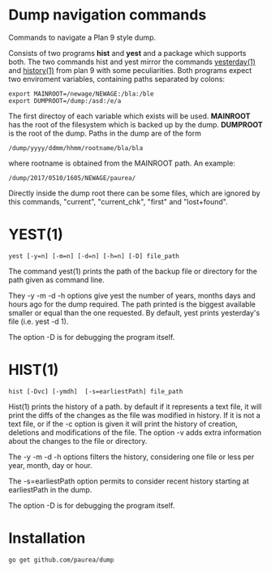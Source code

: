# Dump navigation commands

Commands to navigate a Plan 9 style dump.

Consists of two programs **hist** and **yest** and a package which supports both.
The two commands hist and yest mirror the commands [yesterday(1)](http://man.cat-v.org/plan_9/1/yesterday)
and [history(1)](http://man.cat-v.org/plan_9/1/history) from plan 9 with some peculiarities.
Both programs expect two enviroment variables, containing paths separated by colons:

```shell
export MAINROOT=/newage/NEWAGE:/bla:/ble
export DUMPROOT=/dump:/asd:/e/a
```

The first directoy of each variable which exists will be used. **MAINROOT** has the root of the
filesystem which is backed up by the dump. **DUMPROOT** is the root of the dump. Paths in the dump
are of the form

```
/dump/yyyy/ddmm/hhmm/rootname/bla/bla
```

where rootname is obtained from the MAINROOT path. An example:

```
/dump/2017/0510/1605/NEWAGE/paurea/
```

Directly inside the dump root there can be some files, which are ignored by this commands, 
"current", "current_chk", "first" and "lost+found".

# YEST(1)

```
yest [-y=n] [-m=n] [-d=n] [-h=n] [-D] file_path
```

The command yest(1) prints the path of the backup file or directory for the path given as
command line.

They -y -m -d -h options give yest the number of years, months days and hours ago
for the dump required. The path printed is the biggest available smaller or equal than the
one requested. By default, yest prints yesterday's file (i.e. yest -d 1).

 The option -D is for debugging the program itself.

# HIST(1)

```
hist [-Dvc] [-ymdh]  [-s=earliestPath] file_path
```

Hist(1) prints the history of a path. by default if it represents a text file, it will print the diffs
of the changes as the file was modified in history. If it is not a text file, or if the -c option is given
it will print the history of creation, deletions and modifications of the file.
 The option -v adds extra information about the changes to the file or directory.

The -y -m -d -h options filters the history, considering one file or less per year, month, day or hour.

The -s=earliestPath option permits to consider recent history starting at earliestPath in the dump.

 The option -D is for debugging the program itself.

# Installation

```shell
go get github.com/paurea/dump
```
